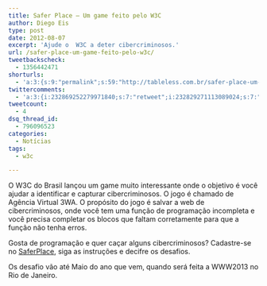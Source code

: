 ```yaml
---
title: Safer Place – Um game feito pelo W3C
author: Diego Eis
type: post
date: 2012-08-07
excerpt: 'Ajude o  W3C a deter cibercriminosos.'
url: /safer-place-um-game-feito-pelo-w3c/
tweetbackscheck:
  - 1356442471
shorturls:
  - 'a:3:{s:9:"permalink";s:59:"http://tableless.com.br/safer-place-um-game-feito-pelo-w3c/";s:7:"tinyurl";s:26:"http://tinyurl.com/9ke4vcn";s:4:"isgd";s:19:"http://is.gd/BvOBui";}'
twittercomments:
  - 'a:3:{i:232869252279971840;s:7:"retweet";i:232829271113089024;s:7:"retweet";i:236450033078243328;s:7:"retweet";}'
tweetcount:
  - 4
dsq_thread_id:
  - 796096523
categories:
  - Notícias
tags:
  - w3c

---
```

O W3C do Brasil lançou um game muito interessante onde o objetivo é você ajudar a identificar e capturar cibercriminosos. O jogo é chamado de Agência Virtual 3WA. O propósito do jogo é salvar a web de cibercriminosos, onde você tem uma função de programação incompleta e você precisa completar os blocos que faltam corretamente para que a função não tenha erros.

Gosta de programação e quer caçar alguns cibercriminosos? Cadastre-se no [SaferPlace][1], siga as instruções e decifre os desafios.
  
Os desafio vão até Maio do ano que vem, quando será feita a WWW2013 no Rio de Janeiro.

 [1]: http://www.saferplace.org